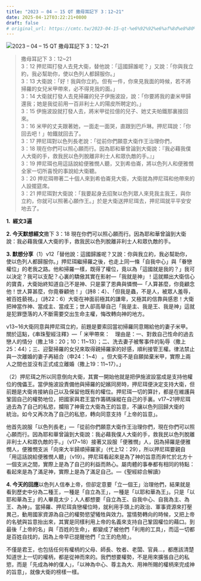 ```yaml
---
title: "2023 – 04 – 15 QT 撒母耳記下 3：12~21"
date: 2025-04-12T03:22:21+0800
draft: false
# original_url: https://cmtc.tw/2023-04-15-qt-%e6%92%92%e6%af%8d%e8%80%b3%e8%a8%98%e4%b8%8b-3%ef%bc%9a1221
---
```


![2023 – 04 – 15 QT 撒母耳記下 3：12\~21](/images/qt.jpg  "2023 – 04 – 15 QT 撒母耳記下 3：12\~21")

> 撒母耳記下 3：12\~21  
> 3：12 押尼珥打發人去見大衛，替他說：「這國歸誰呢？」又說：「你與我立約，我必幫助你，使以色列人都歸服你。」  
> 3：13 大衛說：「好！我與你立約。但有一件，你來見我面的時候，若不將掃羅的女兒米甲帶來，必不得見我的面。」  
> 3：14 大衛就打發人去見掃羅的兒子伊施波設，說：「你要將我的妻米甲歸還我；她是我從前用一百非利士人的陽皮所聘定的。」  
> 3：15 伊施波設就打發人去，將米甲從拉億的兒子、她丈夫帕鐵那裏接回來。  
> 3：16 米甲的丈夫跟著她，一面走一面哭，直跟到巴戶琳。押尼珥說：「你回去吧！」帕鐵就回去了。  
> 3：17 押尼珥對以色列長老說：「從前你們願意大衛作王治理你們，  
> 3：18 現在你們可以照心願而行。因為耶和華曾論到大衛說：『我必藉我僕人大衛的手，救我民以色列脫離非利士人和眾仇敵的手。』」  
> 3：19 押尼珥也用這話說給便雅憫人聽，又到希伯崙，將以色列人和便雅憫全家一切所喜悅的事說給大衛聽。  
> 3：20 押尼珥帶著二十個人來到希伯崙見大衛，大衛就為押尼珥和他帶來的人設擺筵席。  
> 3：21 押尼珥對大衛說：「我要起身去招聚以色列眾人來見我主我王，與你立約，你就可以照著心願作王。」於是大衛送押尼珥去，押尼珥就平平安安地去了。

**1.  經文3遍**

**2. 今天默想經文**撒下 3：18 現在你們可以照心願而行。因為耶和華曾論到大衛說：我必藉我僕人大衛的手，救我民以色列脫離非利士人和眾仇敵的手。

**3. 默想分享**（1）v12「替他說：這國歸誰呢？又說：你與我立約，我必幫助你，使以色列人都歸服你。」押尼珥繼掃羅之後，也走上同一條「自我中心」與「眷戀權位」的老我之路。他和掃羅一樣，既得了權位，竟以為「這國就是我的？」我可以決定？我可以支配？心裏的驕傲其實在影射—「我就是神」！這就顯出大衛信心的寶貴，大衛始終知道自己不是神、只是蒙了恩典與憐憫—「人算甚麼，你竟顧念他！世人算甚麼，你竟眷顧他！」（詩8：4）、「但我是蟲，不是人，被眾人羞辱，被百姓藐視。」（詩22：6）大衛在神面前極其的謙卑，又極其的信靠與感恩！大衛把神當作神、當成主、當成王；世人卻高舉自己「我是主、我是王、我是神」這就是犯罪墮落的人不斷需要交出生命主權，悔改轉向神的地方。

v13\~16大衛同意與押尼珥立約，前題是要索回當初掃羅同意賜給他的妻子米甲。關於這點，《串珠聖經注釋》—「 米甲帶來： 理由是：一、對救自己性命的過去戀人的情分（撒上18：20；10：11\~13）；二、洗去妻子被奪事件的恥辱（撒上25：44）；三、迎娶掃羅的女兒來取得親掃羅家的好感，順利接管王權。律法禁止與一次離婚的妻子再結合（申24：1\~4） 。但大衛不是自願拋棄米甲，實際上兩人之間也並沒有正式成立離婚（撒上19：11\~17）。」

（2）押尼珥之所以同意倒向大衛，其實一開始他就是把伊施波設當成是支持他權位的傀儡王。當伊施波設責備他與掃羅的妃嬪同房時，押尼珥便決定支持大衛，但前題是大衛肯接納自己以及保留他既有的權位。押尼珥一切的算計，都是在維護與鞏固自己的權勢地位，把國家與君王當作籌碼操縱在自己的手裏。v17\~21押尼珥過去為了自己的私慾，攔阻了神膏立大衛為王的旨意，不讓以色列回歸大衛的  
統治。如今又再次為了自己的私慾，轉向同意支持「上帝的旨意」。

他首先說服「以色列長老」—「從前你們願意大衛作王治理你們，現在你們可以照心願而行。因為耶和華曾論到大衛說：我必藉我僕人大衛的手，救我民以色列脫離非利士人和眾仇敵的手。」（v17\~18）接著又設服「便雅憫」人，因為掃羅是便雅憫人，便雅憫支派「向來大半歸順掃羅家」（代上12：29），所以押尼珥要親自「用這話說給便雅憫人聽」（v19）。押尼珥看起來是為了神的旨意而奔忙於北方十一個支派之間，實際上是為了自己的利益而熱心。屬肉體的事奉都有相同的特點：看起來是為了滿足神，實際上是為了滿足自己。—《聖經綜合解讀》

**4. 今天的回應**以色列人信奉上帝，但卻定意要「立一個王」治理他們，結果就是看到歷史中分為二種王，一種是「自立為王」，一種是「以耶和華為王」。只是「以耶和華為王」的人畢竟太少；人人都想要「自立為王、自我中心、自我為主、為王、為神」。當掃羅、押尼珥貪戀權位時，就利用手頭上的政治、軍事資源來打壓異己，動用國家資源為自己的權勢慾望犧牲與效力。當情勢轉向的時候，又把上帝的名號與旨意抬出來，其實是同樣利用上帝的名義來支持自己鞏固權位的藉口。到最後「上帝的名」與「百姓的生命」，都變成了被他們「利用的工具」，而這一切都是百姓自找的，因為上帝早已提醒他們「立王的危險」。

不僅是君王，也包括任何有權柄的父母、師長、牧者、老闆、官員…，都應該清楚知道世上一切的權柄，都是從神而來的。我們想要權勢，不是用來擴張自己的私慾，而是「先成為神的僕人」，「以神為中心、尊主為大、用神所賜的權柄來完成神的旨意」，就像大衛的榜樣一樣。